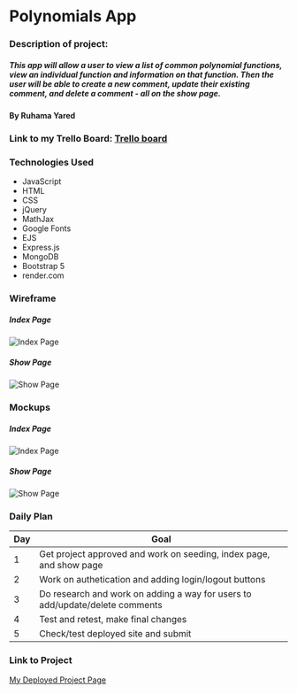 # Polynomials App

### Description of project:
##### This app will allow a user to view a list of common polynomial functions, view an individual function and information on that function. Then the user will be able to create a new comment, update their existing comment, and delete a comment - all on the show page.

#### By Ruhama Yared

### Link to my Trello Board: [Trello board](https://trello.com/invite/b/0uN35gHS/ATTIdbe1abce3718e717d8ac9b4bd859a6af13AC9509/unit-2-project)

### Technologies Used

- JavaScript
- HTML
- CSS
- jQuery
- MathJax
- Google Fonts
- EJS
- Express.js
- MongoDB
- Bootstrap 5
- render.com

### Wireframe
##### Index Page
![Index Page](https://i.imgur.com/wCmubpm.png)
##### Show Page
![Show Page](https://i.imgur.com/cD1aTDG.jpg)


### Mockups
##### Index Page
![Index Page](https://i.imgur.com/scGmIXI.png)
##### Show Page
![Show Page](https://i.imgur.com/pOtZZX1.png)


### Daily Plan

| Day | Goal |
|-----|------|
| 1 | Get project approved and work on seeding, index page, and show page |
| 2 | Work on authetication and adding login/logout buttons |
| 3 | Do research and work on adding a way for users to add/update/delete comments |
| 4 | Test and retest, make final changes |
| 5 | Check/test deployed site and submit |



### Link to Project
[My Deployed Project Page](https://unit-2-project-ll26.onrender.com/)